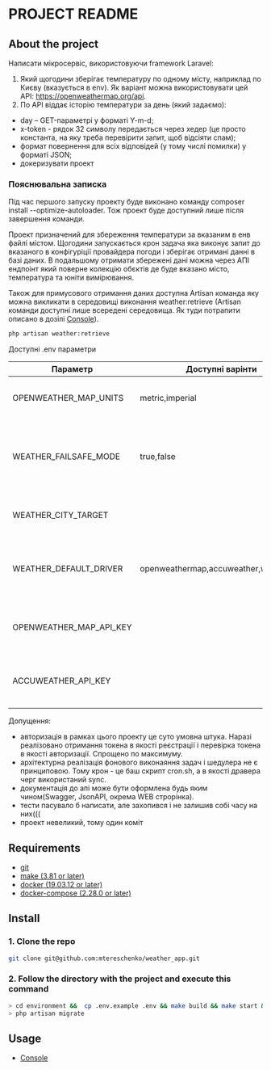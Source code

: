 # PROJECT README
## About the project

Написати мікросервіс, використовуючи framework Laravel:
1. Який щогодини зберігає температуру по одному місту, наприклад по Києву (вказується в env).
   Як варіант можна використовувати цей API: https://openweathermap.org/api.
2. По API віддає історію температури за день (який задаємо):
- day – GET-параметрі у форматі Y-m-d;
- x-token - рядок 32 символу передається через хедер (це просто константа, на яку треба перевірити запит, щоб відсіяти спам);
- формат повернення для всіх відповідей (у тому числі помилки) у форматі JSON;
- докеризувати проект

### Пояснювальна записка

Під час першого запуску проекту буде виконано команду composer install --optimize-autoloader. Тож проект буде доступний лише після завершення команди. 

Проект призначений для збереження температури за вказаним в енв файлі містом. Щогодини запускається крон задача яка виконує запит до вказаного в конфігуріції провайдера погоди
і зберігає отримані данні в базі даних. В подальшому отримати збережені дані можна через АПІ ендпоінт який поверне колекцію обєктів 
де буде вказано місто, температура та юніти вимірювання.

Також для примусового отримання даних доступна Artisan команда яку можна викликати в середовищі виконання weather:retrieve (Artisan команди доступні лише всередені середовища. Як туди потрапити описано в дозілі [Console](./guides/console.md)).
  ```bash
  php artisan weather:retrieve
  ```

Доступні .env параметри

  | Параметр                | Доступні варінти                      | Опис                                                                                                                                                                                                  | Приклад                                 |
  |-------------------------|---------------------------------------|-------------------------------------------------------------------------------------------------------------------------------------------------------------------------------------------------------|-----------------------------------------|
  | OPENWEATHER_MAP_UNITS   | metric,imperial                       | Цим параметром можна вказати яка система вимірювань буде використовуватись для збереження даних                                                                                                       | OPENWEATHER_MAP_UNITS=imperial          |
  | WEATHER_FAILSAFE_MODE   | true,false                            | Цей параметр описує поведінку сервіса в разі помилки отримання даних. Якщо параметр true, то у випадку помилки буде виконана спроба отримати дані з першого ліпшого дата провайдера якщо їх декілька. | WEATHER_FAILSAFE_MODE=true              |
  | WEATHER_CITY_TARGET     |                                       | Цим паравметром ми вказуэмо наше цільове місто за яким хочемо вести моніторинг. Формат: city_name,state_code,country_name.                                                                            | WEATHER_CITY_TARGET=Kyiv,,Ukraine       |
  | WEATHER_DEFAULT_DRIVER  | openweathermap,accuweather,weatherapi | Цим параметром можна вказати дата провайдер для отримання даних температури. В разі необхідності можна імплементувати свій дравер для отримання даних з інших ресурсів.                               | WEATHER_DEFAULT_DRIVER=openweathermap   |
  | OPENWEATHER_MAP_API_KEY |                                       | Апі ключ для доступу до апі провайдера (в рамках цього проекту я опускаю безпекові переживання і надаю ключі в .env.example)                                                                          | OPENWEATHER_MAP_API_KEY=123123123123123 |
  | ACCUWEATHER_API_KEY     |                                       | Апі ключ для доступу до апі провайдера (в рамках цього проекту я опускаю безпекові переживання і надаю ключі в .env.example)                                                                          | ACCUWEATHER_API_KEY=123123123123123     |

Допущення:
 - авторизація в рамках цього проекту це суто умовна штука. Наразі реалізовано отримання токена в якості реєстрації і перевірка токена в якості авторизації. Спрощено по максимуму.
 - архітектурна реалізація фонового виконаяння задач і шедулера не є принциповою. Тому крон - це баш скрипт cron.sh, а в якості дравера черг використаний sync.
 - документація до апі може бути оформлена будь яким чином(Swagger, JsonAPI, окрема WEB строрінка).
 - тести пасувало б написати, але захопився і не залишив собі часу на них(((
 - проект невеликий, тому один коміт

## Requirements
* [git](https://git-scm.com/)
* [make (3.81 or later)](https://savannah.gnu.org/projects/make/)
* [docker (19.03.12 or later)](https://docs.docker.com/engine/install/)
* [docker-compose (2.28.0 or later)](https://docs.docker.com/compose/install/)

## Install

### 1. Clone the repo
```bash
git clone git@github.com:mtereschenko/weather_app.git
```
### 2. Follow the directory with the project and execute this command
```bash
> cd environment &&  cp .env.example .env && make build && make start && make shell
> php artisan migrate
```

## Usage
* [Console](./guides/console.md)
